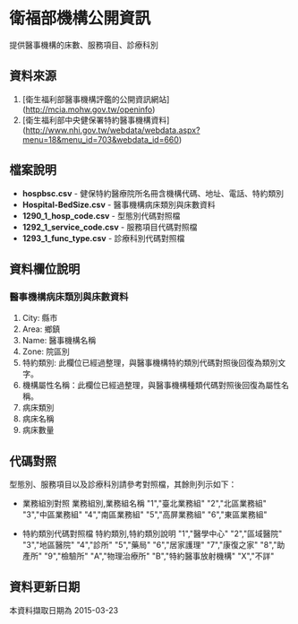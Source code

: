# 衛福部機構公開資訊

提供醫事機構的床數、服務項目、診療科別

## 資料來源

1. [衛生福利部醫事機構評鑑的公開資訊網站] (http://mcia.mohw.gov.tw/openinfo)
2. [衛生福利部中央健保署特約醫事機構資料] (http://www.nhi.gov.tw/webdata/webdata.aspx?menu=18&menu_id=703&webdata_id=660)

## 檔案說明

* **hospbsc.csv** - 健保特約醫療院所名冊含機構代碼、地址、電話、特約類別
* **Hospital-BedSize.csv** - 醫事機構病床類別與床數資料
* **1290_1_hosp_code.csv** - 型態別代碼對照檔
* **1292_1_service_code.csv** - 服務項目代碼對照檔
* **1293_1_func_type.csv** - 診療科別代碼對照檔

## 資料欄位說明

### 醫事機構病床類別與床數資料
1. City: 縣市
2. Area: 鄉鎮
3. Name: 醫事機構名稱
4. Zone: 院區別
5. 特約類別: 此欄位已經過整理，與醫事機構特約類別代碼對照後回復為類別文字。
6. 機構屬性名稱：此欄位已經過整理，與醫事機構種類代碼對照後回復為屬性名稱。
7. 病床類別
8. 病床名稱
9. 病床數量 

## 代碼對照

型態別、服務項目以及診療科別請參考對照檔，其餘則列示如下：

* 業務組別對照
業務組別,業務組名稱
"1","臺北業務組"
"2","北區業務組"
"3","中區業務組"
"4","南區業務組"
"5","高屏業務組"
"6","東區業務組"

* 特約類別代碼對照檔
特約類別,特約類別說明
"1","醫學中心"
"2","區域醫院"
"3","地區醫院"
"4","診所"
"5","藥局"
"6","居家護理"
"7","康復之家"
"8","助產所"
"9","檢驗所"
"A","物理治療所"
"B","特約醫事放射機構"
"X","不詳"

## 資料更新日期

本資料擷取日期為 2015-03-23
